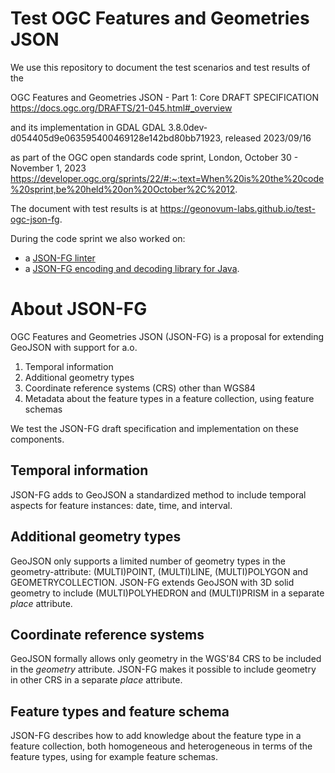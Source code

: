 # Test OGC Features and Geometries JSON
We use this repository to document the test scenarios and test results of the 

OGC Features and Geometries JSON - Part 1: Core DRAFT SPECIFICATION
https://docs.ogc.org/DRAFTS/21-045.html#_overview

and its implementation in GDAL
GDAL 3.8.0dev-d054405d9e063595400469128e142bd80bb71923, released 2023/09/16

as part of the OGC open standards code sprint, London, October 30 - November 1, 2023
https://developer.ogc.org/sprints/22/#:~:text=When%20is%20the%20code%20sprint,be%20held%20on%20October%2C%2012.

The document with test results is at https://geonovum-labs.github.io/test-ogc-json-fg.

During the code sprint we also worked on:
- a [JSON-FG linter](https://github.com/Geonovum-labs/json-fg-linter)
- a [JSON-FG encoding and decoding library for Java](https://github.com/Geonovum-labs/json-fg-java).

# About JSON-FG
OGC Features and Geometries JSON (JSON-FG) is a proposal for extending GeoJSON with support for a.o.

1. Temporal information
2. Additional geometry types
3. Coordinate reference systems (CRS) other than WGS84
4. Metadata about the feature types in a feature collection, using feature schemas

We test the JSON-FG draft specification and implementation on these components.

## Temporal information
JSON-FG adds to GeoJSON a standardized method to include temporal aspects for feature instances: date, time, and interval.

## Additional geometry types
GeoJSON only supports a limited number of geometry types in the geometry-attribute: (MULTI)POINT, (MULTI)LINE, (MULTI)POLYGON and GEOMETRYCOLLECTION. JSON-FG extends GeoJSON with 3D solid geometry to include (MULTI)POLYHEDRON and (MULTI)PRISM in a separate _place_ attribute.

## Coordinate reference systems
GeoJSON formally allows only geometry in the WGS'84 CRS to be included in the _geometry_ attribute. JSON-FG makes it possible to include geometry in other CRS in a separate _place_ attribute.

## Feature types and feature schema
JSON-FG describes how to add knowledge about the feature type in a feature collection, both homogeneous and heterogeneous in terms of the feature types, using for example feature schemas.

